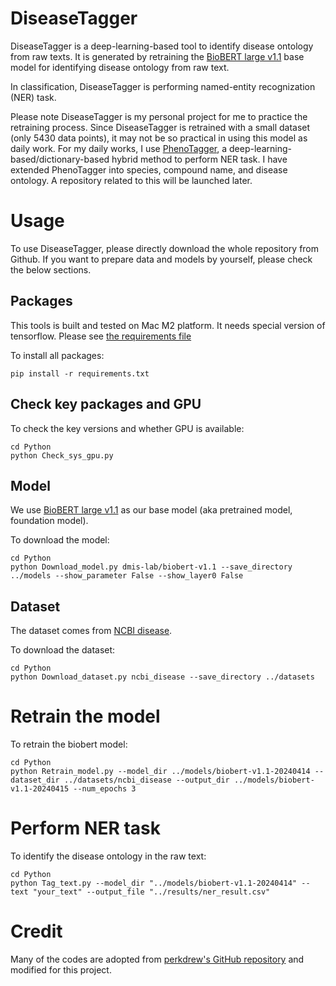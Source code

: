 # DiseaseTagger
DiseaseTagger is a deep-learning-based tool to identify disease ontology from raw texts. It is generated by retraining the [BioBERT large v1.1](http://nlp.dmis.korea.edu/projects/biobert-2020-checkpoints/biobert_large_v1.1_pubmed.tar.gz) base model for identifying disease ontology from raw text.

In classification, DiseaseTagger is performing named-entity recognization (NER) task.

Please note DiseaseTagger is my personal project for me to practice the retraining process. Since DiseaseTagger is retrained with a small dataset (only 5430 data points), it may not be so practical in using this model as daily work.  For my daily works, I use [PhenoTagger](https://github.com/ncbi-nlp/PhenoTagger), a deep-learning-based/dictionary-based hybrid method to perform NER task. I have extended PhenoTagger into species, compound name, and disease ontology. A repository related to this will be launched later. 

# Usage
To use DiseaseTagger, please directly download the whole repository from Github. If you want to prepare data and models by yourself, please check the below sections.

## Packages
This tools is built and tested on Mac M2 platform. It needs special version of tensorflow. Please see [the requirements file](./requiremnts.txt)

To install all packages:

```
pip install -r requirements.txt
```

## Check key packages and GPU
To check the key versions and whether GPU is available:

```
cd Python
python Check_sys_gpu.py
```

## Model
We use [BioBERT large v1.1](http://nlp.dmis.korea.edu/projects/biobert-2020-checkpoints/biobert_large_v1.1_pubmed.tar.gz) as our base model (aka pretrained model, foundation model). 

To download the model:

```
cd Python
python Download_model.py dmis-lab/biobert-v1.1 --save_directory ../models --show_parameter False --show_layer0 False
```

## Dataset
The dataset comes from [NCBI disease](https://huggingface.co/datasets/ncbi_disease).

To download the dataset:

```
cd Python
python Download_dataset.py ncbi_disease --save_directory ../datasets
```

# Retrain the model

To retrain the biobert model:
```
cd Python
python Retrain_model.py --model_dir ../models/biobert-v1.1-20240414 --dataset_dir ../datasets/ncbi_disease --output_dir ../models/biobert-v1.1-20240415 --num_epochs 3
```

# Perform NER task

To identify the disease ontology in the raw text:

```
cd Python
python Tag_text.py --model_dir "../models/biobert-v1.1-20240414" --text "your_text" --output_file "../results/ner_result.csv"
```

# Credit
Many of the codes are adopted from [perkdrew's GitHub repository](https://github.com/perkdrew/advanced-nlp/blob/master/BioBERT/ner/biobert_ner.ipynb) and modified for this project. 
